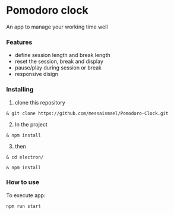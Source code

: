 # Pomodoro clock

An app to manage your working time well

### Features
- define session length and break length
- reset the session, break and display
- pause/play during session or break
- responsive disign

### Installing

 1. clone this repository
 
``
& git clone https://github.com/messaismael/Pomodoro-Clock.git
``

 2. In the project
 
   ``
   & npm install
   ``
   
 3.  then
 
  ``& cd electron/``
  
  ``& npm install``
  
  ### How to use
  
  To execute app:
  
  ``
  npm run start
  ``
  
  
  
